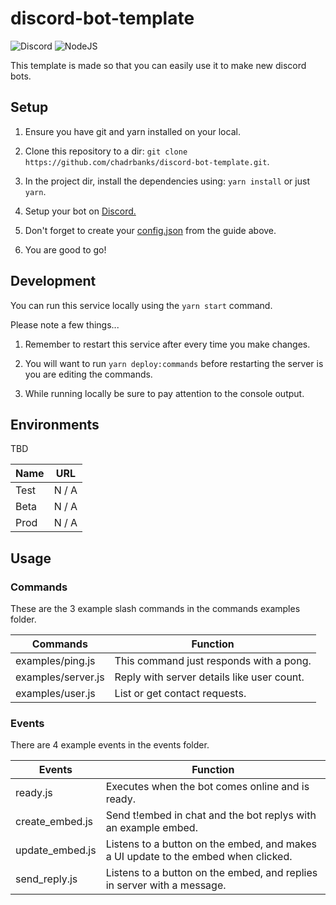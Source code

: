 # discord-bot-template

![Discord](https://img.shields.io/badge/Discord-%235865F2.svg?style=for-the-badge&logo=discord&logoColor=white)
![NodeJS](https://img.shields.io/badge/node.js-6DA55F?style=for-the-badge&logo=node.js&logoColor=white)

This template is made so that you can easily use it to make new discord bots.


## Setup

1. Ensure you have git and yarn installed on your local.

2. Clone this repository to a dir: `git clone https://github.com/chadrbanks/discord-bot-template.git`.

3. In the project dir, install the dependencies using: `yarn install` or just `yarn`.

4. Setup your bot on [Discord.](https://discordjs.guide/preparations/setting-up-a-bot-application.html)

5. Don't forget to create your [config.json](https://discordjs.guide/creating-your-bot/) from the guide above.

6. You are good to go!

## Development

You can run this service locally using the `yarn start` command.

Please note a few things...

1. Remember to restart this service after every time you make changes.

2. You will want to run `yarn deploy:commands` before restarting the server is you are editing the commands.

3. While running locally be sure to pay attention to the console output.

## Environments

TBD

| Name | URL   |
| ---- | ----- |
| Test | N / A |
| Beta | N / A |
| Prod | N / A |


## Usage

### Commands

These are the 3 example slash commands in the commands examples folder.

| Commands            | Function                                   |
| --------------------| ------------------------------------------ |
| examples/ping.js    | This command just responds with a pong.    |
| examples/server.js  | Reply with server details like user count. |
| examples/user.js    | List or get contact requests.              |

### Events

There are 4 example events in the events folder.

| Events          | Function                                                                           |
| --------------- | ---------------------------------------------------------------------------------- |
| ready.js        | Executes when the bot comes online and is ready.                                   |
| create_embed.js | Send t!embed in chat and the bot replys with an example embed.                     |
| update_embed.js | Listens to a button on the embed, and makes a UI update to the embed when clicked. |
| send_reply.js   | Listens to a button on the embed, and replies in server with a message.            |
